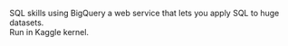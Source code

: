 SQL skills using BigQuery a web service that lets you apply SQL to huge datasets. <br>
Run in Kaggle kernel.

